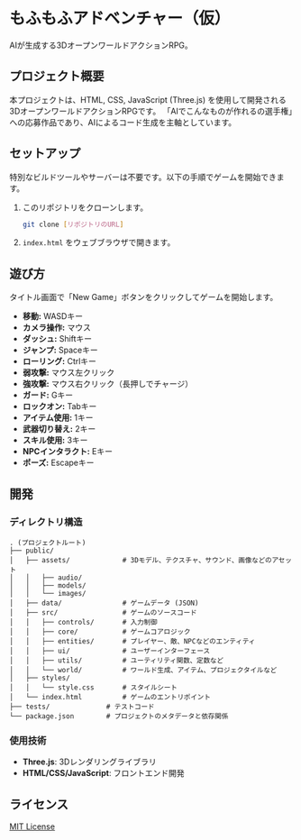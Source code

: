 # もふもふアドベンチャー（仮）

AIが生成する3DオープンワールドアクションRPG。

## プロジェクト概要

本プロジェクトは、HTML, CSS, JavaScript (Three.js) を使用して開発される3DオープンワールドアクションRPGです。
「AIでこんなものが作れるの選手権」への応募作品であり、AIによるコード生成を主軸としています。

## セットアップ

特別なビルドツールやサーバーは不要です。以下の手順でゲームを開始できます。

1.  このリポジトリをクローンします。
    ```bash
    git clone [リポジトリのURL]
    ```
2.  `index.html` をウェブブラウザで開きます。

## 遊び方

タイトル画面で「New Game」ボタンをクリックしてゲームを開始します。

-   **移動:** WASDキー
-   **カメラ操作:** マウス
-   **ダッシュ:** Shiftキー
-   **ジャンプ:** Spaceキー
-   **ローリング:** Ctrlキー
-   **弱攻撃:** マウス左クリック
-   **強攻撃:** マウス右クリック（長押しでチャージ）
-   **ガード:** Gキー
-   **ロックオン:** Tabキー
-   **アイテム使用:** 1キー
-   **武器切り替え:** 2キー
-   **スキル使用:** 3キー
-   **NPCインタラクト:** Eキー
-   **ポーズ:** Escapeキー

## 開発

### ディレクトリ構造

```
. (プロジェクトルート)
├── public/
│   ├── assets/             # 3Dモデル、テクスチャ、サウンド、画像などのアセット
│   │   ├── audio/
│   │   ├── models/
│   │   └── images/
│   ├── data/               # ゲームデータ (JSON)
│   ├── src/                # ゲームのソースコード
│   │   ├── controls/       # 入力制御
│   │   ├── core/           # ゲームコアロジック
│   │   ├── entities/       # プレイヤー、敵、NPCなどのエンティティ
│   │   ├── ui/             # ユーザーインターフェース
│   │   ├── utils/          # ユーティリティ関数、定数など
│   │   └── world/          # ワールド生成、アイテム、プロジェクタイルなど
│   ├── styles/
│   │   └── style.css       # スタイルシート
│   └── index.html          # ゲームのエントリポイント
├── tests/              # テストコード
└── package.json        # プロジェクトのメタデータと依存関係
```

### 使用技術

-   **Three.js**: 3Dレンダリングライブラリ
-   **HTML/CSS/JavaScript**: フロントエンド開発

## ライセンス

[MIT License](LICENSE.md)